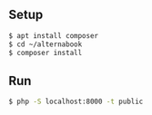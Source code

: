 ## Setup

```bash
$ apt install composer
$ cd ~/alternabook
$ composer install
```

## Run

```bash
$ php -S localhost:8000 -t public
```
